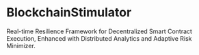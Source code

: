 # BlockchainStimulator
Real-time Resilience Framework for Decentralized Smart Contract Execution, Enhanced with Distributed Analytics and Adaptive Risk Minimizer.
